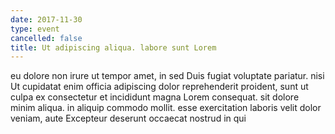 ```yaml
---
date: 2017-11-30
type: event
cancelled: false
title: Ut adipiscing aliqua. labore sunt Lorem
---
```

eu dolore non irure ut tempor amet, in sed Duis fugiat voluptate pariatur. nisi Ut cupidatat enim officia adipiscing dolor reprehenderit proident, sunt ut culpa ex consectetur et incididunt magna Lorem consequat. sit dolore minim aliqua. in aliquip commodo mollit. esse exercitation laboris velit dolor veniam, aute Excepteur deserunt occaecat nostrud in qui